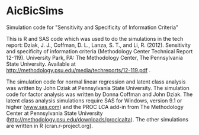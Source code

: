 # AicBicSims
Simulation code for "Sensitivity and Specificity of Information Criteria" 

This is R and SAS code which was used to do the simulations in the tech report:
Dziak, J. J., Coffman, D. L., Lanza, S. T., and Li, R. (2012). Sensitivity
and specificity of information criteria (Methodology Center Technical Report 12-119).
University Park, PA: The Methodology Center, The Pennsylvania State University. 
Available at http://methodology.psu.edu/media/techreports/12-119.pdf .

The simulation code for normal linear regression and latent class analysis was
written by John Dziak at Pennsylvania State University.  The simulation code 
for factor analysis was written by Donna Coffman and John Dziak.  The latent 
class analysis simulations require SAS for Windows, version 9.1 or higher 
(www.sas.com) and the PROC LCA add-in from The Methodology Center at Pennsylvania 
State University (http://methodology.psu.edu/downloads/proclcalta).  The other
simulations are written in R (cran.r-project.org).
